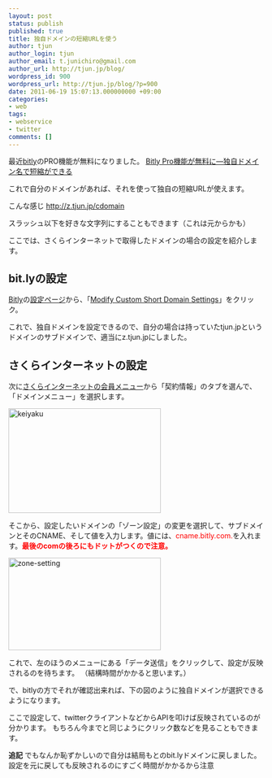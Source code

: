 ```yaml
---
layout: post
status: publish
published: true
title: 独自ドメインの短縮URLを使う
author: tjun
author_login: tjun
author_email: t.junichiro@gmail.com
author_url: http://tjun.jp/blog/
wordpress_id: 900
wordpress_url: http://tjun.jp/blog/?p=900
date: 2011-06-19 15:07:13.000000000 +09:00
categories:
- web
tags:
- webservice
- twitter
comments: []
---
```

最近<a href="http://bitly.com/">bitly</a>のPRO機能が無料になりました。
<a href="http://jp.techcrunch.com/archives/20110615bitly-makes-its-bitly-pro-features-free-to-all-users/">Bitly Pro機能が無料に―独自ドメイン名で短縮ができる</a>

これで自分のドメインがあれば、それを使って独自の短縮URLが使えます。

こんな感じ
http://z.tjun.jp/cdomain  

スラッシュ以下を好きな文字列にすることもできます（これは元からかも）



ここでは、さくらインターネットで取得したドメインの場合の設定を紹介します。


<h2>bit.lyの設定</h2>
<a href="http://bitly.com/">Bitly</a>の<a href="http://bitly.com/a/account">設定ページ</a>から、「<a href="http://bitly.com/a/custom_domain_settings">Modify Custom Short Domain Settings</a>」をクリック。

これで、独自ドメインを設定できるので、自分の場合は持っていたtjun.jpというドメインのサブドメインで、適当にz.tjun.jpにしました。

<h2>さくらインターネットの設定</h2>
次に<a href="https://secure.sakura.ad.jp/menu/top/index.php">さくらインターネットの会員メニュー</a>から「契約情報」のタブを選んで、「ドメインメニュー」を選択します。

<a rel="attachment wp-att-902" href="http://tjun.jp/blog/2011/06/original_domain_bitly/keiyaku/"><img src="http://tjun.jp/blog/img/2011/06/keiyaku-300x206.jpg" title="keiyaku" width="300" height="206" class="aligncenter size-medium wp-image-902" /></a>

そこから、設定したいドメインの「ゾーン設定」の変更を選択して、サブドメインとそのCNAME、そして値を入力します。値には、<span style="color: #ff0000;">cname.bitly.com.</span>を入れます。<span style="color: #ff0000;"><strong>最後のcomの後ろにもドットがつくので注意。</strong></span>

<a rel="attachment wp-att-903" href="http://tjun.jp/blog/2011/06/original_domain_bitly/zone-setting/"><img src="http://tjun.jp/blog/img/2011/06/zone-setting-300x182.jpg" title="zone-setting" width="300" height="182" class="aligncenter size-medium wp-image-903" /></a>

これで、左のほうのメニューにある「データ送信」をクリックして、設定が反映されるのを待ちます。
（結構時間がかかると思います。）

で、bitlyの方でそれが確認出来れば、下の図のように独自ドメインが選択できるようになります。

ここで設定して、twitterクライアントなどからAPIを叩けば反映されているのが分かります。
もちろん今までと同じようにクリック数などを見ることもできます。

<strong>追記</strong>
でもなんか恥ずかしいので自分は結局もとのbit.lyドメインに戻しました。
設定を元に戻しても反映されるのにすごく時間がかかるから注意
